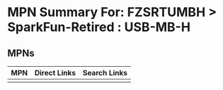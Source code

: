 



# MPN Summary For: FZSRTUMBH > SparkFun-Retired : USB-MB-H

## MPNs
  

|MPN|Direct Links|Search Links|
| :--- | :--- | :--- |
||||
